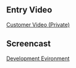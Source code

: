 ## Entry Video
[Customer Video (Private)](https://www.youtube.com/watch?v=zCi_TiwngqE&feature=youtu.be "slc")
## Screencast
[Development Evironment](https://youtu.be/TiDciJOltCU "slc")
